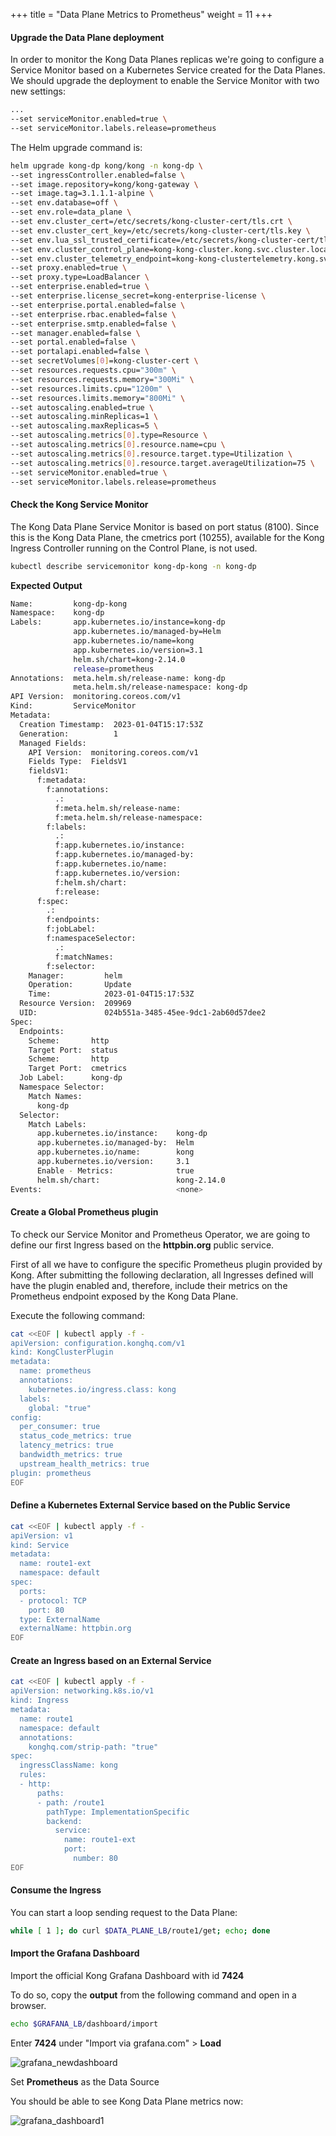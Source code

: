 +++
title = "Data Plane Metrics to Prometheus"
weight = 11
+++



#### Upgrade the Data Plane deployment

In order to monitor the Kong Data Planes replicas we're going to configure a Service Monitor based on a Kubernetes Service created for the Data Planes. We should upgrade the deployment to enable the Service Monitor with two new settings:

```bash
...
--set serviceMonitor.enabled=true \
--set serviceMonitor.labels.release=prometheus
```

The Helm upgrade command is:

```bash
helm upgrade kong-dp kong/kong -n kong-dp \
--set ingressController.enabled=false \
--set image.repository=kong/kong-gateway \
--set image.tag=3.1.1.1-alpine \
--set env.database=off \
--set env.role=data_plane \
--set env.cluster_cert=/etc/secrets/kong-cluster-cert/tls.crt \
--set env.cluster_cert_key=/etc/secrets/kong-cluster-cert/tls.key \
--set env.lua_ssl_trusted_certificate=/etc/secrets/kong-cluster-cert/tls.crt \
--set env.cluster_control_plane=kong-kong-cluster.kong.svc.cluster.local:8005 \
--set env.cluster_telemetry_endpoint=kong-kong-clustertelemetry.kong.svc.cluster.local:8006 \
--set proxy.enabled=true \
--set proxy.type=LoadBalancer \
--set enterprise.enabled=true \
--set enterprise.license_secret=kong-enterprise-license \
--set enterprise.portal.enabled=false \
--set enterprise.rbac.enabled=false \
--set enterprise.smtp.enabled=false \
--set manager.enabled=false \
--set portal.enabled=false \
--set portalapi.enabled=false \
--set secretVolumes[0]=kong-cluster-cert \
--set resources.requests.cpu="300m" \
--set resources.requests.memory="300Mi" \
--set resources.limits.cpu="1200m" \
--set resources.limits.memory="800Mi" \
--set autoscaling.enabled=true \
--set autoscaling.minReplicas=1 \
--set autoscaling.maxReplicas=5 \
--set autoscaling.metrics[0].type=Resource \
--set autoscaling.metrics[0].resource.name=cpu \
--set autoscaling.metrics[0].resource.target.type=Utilization \
--set autoscaling.metrics[0].resource.target.averageUtilization=75 \
--set serviceMonitor.enabled=true \
--set serviceMonitor.labels.release=prometheus
```



#### Check the Kong Service Monitor

The Kong Data Plane Service Monitor is based on port status (8100). Since this is the Kong Data Plane, the cmetrics port (10255), available for the Kong Ingress Controller running on the Control Plane, is not used.

```bash
kubectl describe servicemonitor kong-dp-kong -n kong-dp
```

**Expected Output**

```bash
Name:         kong-dp-kong
Namespace:    kong-dp
Labels:       app.kubernetes.io/instance=kong-dp
              app.kubernetes.io/managed-by=Helm
              app.kubernetes.io/name=kong
              app.kubernetes.io/version=3.1
              helm.sh/chart=kong-2.14.0
              release=prometheus
Annotations:  meta.helm.sh/release-name: kong-dp
              meta.helm.sh/release-namespace: kong-dp
API Version:  monitoring.coreos.com/v1
Kind:         ServiceMonitor
Metadata:
  Creation Timestamp:  2023-01-04T15:17:53Z
  Generation:          1
  Managed Fields:
    API Version:  monitoring.coreos.com/v1
    Fields Type:  FieldsV1
    fieldsV1:
      f:metadata:
        f:annotations:
          .:
          f:meta.helm.sh/release-name:
          f:meta.helm.sh/release-namespace:
        f:labels:
          .:
          f:app.kubernetes.io/instance:
          f:app.kubernetes.io/managed-by:
          f:app.kubernetes.io/name:
          f:app.kubernetes.io/version:
          f:helm.sh/chart:
          f:release:
      f:spec:
        .:
        f:endpoints:
        f:jobLabel:
        f:namespaceSelector:
          .:
          f:matchNames:
        f:selector:
    Manager:         helm
    Operation:       Update
    Time:            2023-01-04T15:17:53Z
  Resource Version:  209969
  UID:               024b551a-3485-45ee-9dc1-2ab60d57dee2
Spec:
  Endpoints:
    Scheme:       http
    Target Port:  status
    Scheme:       http
    Target Port:  cmetrics
  Job Label:      kong-dp
  Namespace Selector:
    Match Names:
      kong-dp
  Selector:
    Match Labels:
      app.kubernetes.io/instance:    kong-dp
      app.kubernetes.io/managed-by:  Helm
      app.kubernetes.io/name:        kong
      app.kubernetes.io/version:     3.1
      Enable - Metrics:              true
      helm.sh/chart:                 kong-2.14.0
Events:                              <none>
```



#### Create a Global Prometheus plugin

To check our Service Monitor and Prometheus Operator, we are going to define our first Ingress based on the <b>httpbin.org</b> public service.

First of all we have to configure the specific Prometheus plugin provided by Kong. After submitting the following declaration, all Ingresses defined will have the plugin enabled and, therefore, include their metrics on the Prometheus endpoint exposed by the Kong Data Plane.

Execute the following command:

```bash
cat <<EOF | kubectl apply -f -
apiVersion: configuration.konghq.com/v1
kind: KongClusterPlugin
metadata:
  name: prometheus
  annotations:
    kubernetes.io/ingress.class: kong
  labels:
    global: "true"
config:
  per_consumer: true
  status_code_metrics: true
  latency_metrics: true
  bandwidth_metrics: true
  upstream_health_metrics: true
plugin: prometheus
EOF
```



#### Define a Kubernetes External Service based on the Public Service

```bash
cat <<EOF | kubectl apply -f -
apiVersion: v1
kind: Service
metadata:
  name: route1-ext
  namespace: default
spec:
  ports:
  - protocol: TCP
    port: 80
  type: ExternalName
  externalName: httpbin.org
EOF
```


#### Create an Ingress based on an External Service

```bash
cat <<EOF | kubectl apply -f -
apiVersion: networking.k8s.io/v1
kind: Ingress
metadata:
  name: route1
  namespace: default
  annotations:
    konghq.com/strip-path: "true"
spec:
  ingressClassName: kong
  rules:
  - http:
      paths:
      - path: /route1
        pathType: ImplementationSpecific
        backend:
          service:
            name: route1-ext
            port:
              number: 80
EOF
```


#### Consume the Ingress

You can start a loop sending request to the Data Plane:

```bash
while [ 1 ]; do curl $DATA_PLANE_LB/route1/get; echo; done
```



#### Import the Grafana Dashboard

Import the official Kong Grafana Dashboard with id **7424**

To do so, copy the **output** from the following command and open in a browser.

```bash
echo $GRAFANA_LB/dashboard/import
```
Enter **7424** under "Import via grafana.com" > **Load**

![grafana_newdashboard](/images/grafana_newdashboard.png)

Set **Prometheus** as the Data Source

You should be able to see Kong Data Plane metrics now:

![grafana_dashboard1](/images/grafana_dashboard1.png)

